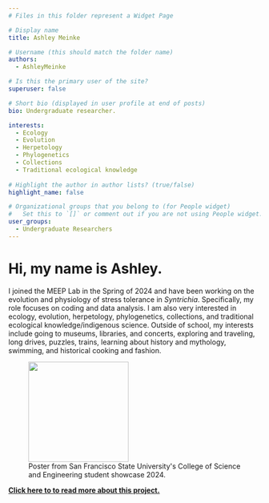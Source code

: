 ```yaml
---
# Files in this folder represent a Widget Page

# Display name
title: Ashley Meinke

# Username (this should match the folder name)
authors:
  - AshleyMeinke

# Is this the primary user of the site?
superuser: false

# Short bio (displayed in user profile at end of posts)
bio: Undergraduate researcher. 

interests:
  - Ecology
  - Evolution
  - Herpetology
  - Phylogenetics
  - Collections
  - Traditional ecological knowledge
      
# Highlight the author in author lists? (true/false)
highlight_name: false

# Organizational groups that you belong to (for People widget)
#   Set this to `[]` or comment out if you are not using People widget.
user_groups:
  - Undergraduate Researchers
---
```


# Hi, my name is Ashley. 

I joined the MEEP Lab in the Spring of 2024 and have been working on the evolution and physiology of stress tolerance in *Syntrichia*. 
Specifically, my role focuses on coding and data analysis. 
I am also very interested in ecology, evolution, herpetology, phylogenetics, collections, and traditional ecological knowledge/indigenous science. 
Outside of school, my interests include going to museums, libraries, and concerts, exploring and traveling, long drives, puzzles, trains, learning about history and mythology, swimming, and historical cooking and fashion.

<figure>
  <img src="../../files/COSEposter2024_Meinke.png" width="200">
  <figcaption>Poster from San Francisco State University's College of Science and Engineering student showcase 2024.
</figcaption>
</figure>

[**Click here to to read more about this project.**](../../post/2024-05-03-cose2024/)


